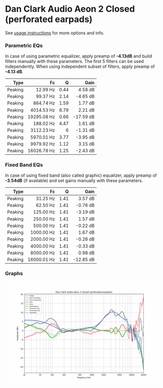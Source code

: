 # Dan Clark Audio Aeon 2 Closed (perforated earpads)
See [usage instructions](https://github.com/jaakkopasanen/AutoEq#usage) for more options and info.

### Parametric EQs
In case of using parametric equalizer, apply preamp of **-4.13dB** and build filters manually
with these parameters. The first 5 filters can be used independently.
When using independent subset of filters, apply preamp of **-4.13 dB**.

| Type    | Fc          |    Q | Gain      |
|--------:|------------:|-----:|----------:|
| Peaking | 12.99 Hz    | 0.44 | 4.58 dB   |
| Peaking | 99.37 Hz    | 2.14 | -4.65 dB  |
| Peaking | 864.74 Hz   | 1.59 | 1.77 dB   |
| Peaking | 4014.53 Hz  | 8.79 | 2.21 dB   |
| Peaking | 19295.08 Hz | 0.66 | -17.59 dB |
| Peaking | 188.02 Hz   | 4.47 | 1.61 dB   |
| Peaking | 3112.23 Hz  | 6    | -1.31 dB  |
| Peaking | 5970.01 Hz  | 3.77 | -3.95 dB  |
| Peaking | 9979.92 Hz  | 1.12 | 3.15 dB   |
| Peaking | 16026.78 Hz | 1.25 | -2.43 dB  |

### Fixed Band EQs
In case of using fixed band (also called graphic) equalizer, apply preamp of **-3.54dB**
(if available) and set gains manually with these parameters.

| Type    | Fc          |    Q | Gain      |
|--------:|------------:|-----:|----------:|
| Peaking | 31.25 Hz    | 1.41 | 3.57 dB   |
| Peaking | 62.50 Hz    | 1.41 | -0.76 dB  |
| Peaking | 125.00 Hz   | 1.41 | -3.19 dB  |
| Peaking | 250.00 Hz   | 1.41 | 1.57 dB   |
| Peaking | 500.00 Hz   | 1.41 | -0.22 dB  |
| Peaking | 1000.00 Hz  | 1.41 | 1.67 dB   |
| Peaking | 2000.00 Hz  | 1.41 | -0.26 dB  |
| Peaking | 4000.00 Hz  | 1.41 | -0.33 dB  |
| Peaking | 8000.00 Hz  | 1.41 | 0.98 dB   |
| Peaking | 16000.01 Hz | 1.41 | -12.85 dB |

### Graphs
![](./Dan%20Clark%20Audio%20Aeon%202%20Closed%20(perforated%20earpads).png)